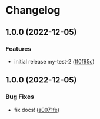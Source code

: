 # Changelog

## 1.0.0 (2022-12-05)


### Features

* initial release my-test-2 ([ff0f95c](https://github.com/wejendorp/monorepo-test-releaseplease/commit/ff0f95c6cf87136d6880562b9dd83803ac1ce227))

## 1.0.0 (2022-12-05)


### Bug Fixes

* fix docs! ([a0071fe](https://github.com/wejendorp/monorepo-test-releaseplease/commit/a0071fe9ff5cc055b0df7cda96d54a1aa06f8e55))
